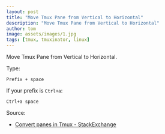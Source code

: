 ```yaml
---
layout: post
title: "Move Tmux Pane from Vertical to Horizontal"
description: "Move Tmux Pane from Vertical to Horizontal"
author: tom
image: assets/images/1.jpg
tags: [tmux, tmuxinator, linux]
---
```


Move Tmux Pane from Vertical to Horizontal.

Type:

    Prefix + space

If your prefix is `Ctrl+a`:

    Ctrl+a space

Source:
* [Convert panes in Tmux - StackExchange](https://superuser.com/questions/493048/how-to-convert-2-horizontal-panes-to-vertical-panes-in-tmux)